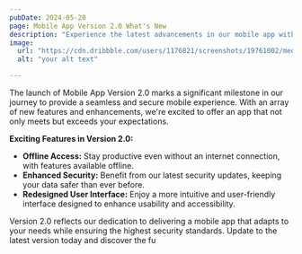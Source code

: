 ```yaml
---
pubDate: 2024-05-20
page: Mobile App Version 2.0 What's New
description: "Experience the latest advancements in our mobile app with version 2.0. This update introduces offline access capabilities, enhanced security features, and a redesigned user interface for an improved mobile experience. Stay connected and secure with our app's new functionalities."
image:
  url: "https://cdn.dribbble.com/users/1176821/screenshots/19761002/media/728e934c5c9d07c0f8f9dd82584e38e0.jpg?compress=1&resize=1600x1200&vertical=top"
  alt: "your alt text"

---
```


The launch of Mobile App Version 2.0 marks a significant milestone in our journey to provide a seamless and secure mobile experience. With an array of new features and enhancements, we're excited to offer an app that not only meets but exceeds your expectations.

**Exciting Features in Version 2.0:**
- **Offline Access:** Stay productive even without an internet connection, with features available offline.
- **Enhanced Security:** Benefit from our latest security updates, keeping your data safer than ever before.
- **Redesigned User Interface:** Enjoy a more intuitive and user-friendly interface designed to enhance usability and accessibility.

Version 2.0 reflects our dedication to delivering a mobile app that adapts to your needs while ensuring the highest security standards. Update to the latest version today and discover the fu
